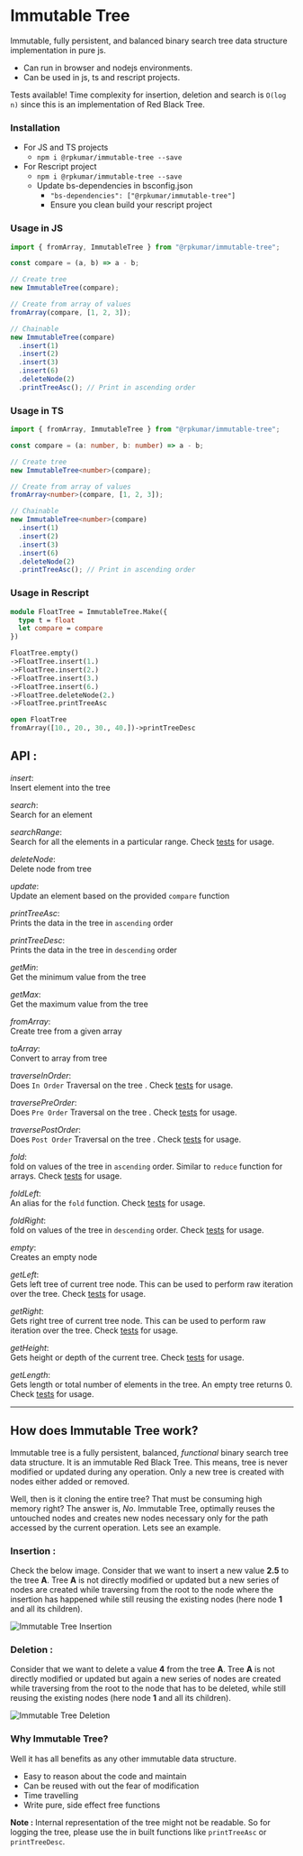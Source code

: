 # Immutable Tree

Immutable, fully persistent, and balanced binary search tree data structure implementation in pure js.

- Can run in browser and nodejs environments.
- Can be used in js, ts and rescript projects.

Tests available! Time complexity for insertion, deletion and search is `O(log n)` since this is an implementation of Red Black Tree.

### Installation

- For JS and TS projects
  - `npm i @rpkumar/immutable-tree --save`
- For Rescript project
  - `npm i @rpkumar/immutable-tree --save`
  - Update bs-dependencies in bsconfig.json
    - `"bs-dependencies": ["@rpkumar/immutable-tree"]`
    - Ensure you clean build your rescript project

### Usage in JS

```javascript
import { fromArray, ImmutableTree } from "@rpkumar/immutable-tree";

const compare = (a, b) => a - b;

// Create tree
new ImmutableTree(compare);

// Create from array of values
fromArray(compare, [1, 2, 3]);

// Chainable
new ImmutableTree(compare)
  .insert(1)
  .insert(2)
  .insert(3)
  .insert(6)
  .deleteNode(2)
  .printTreeAsc(); // Print in ascending order
```

### Usage in TS

```typescript
import { fromArray, ImmutableTree } from "@rpkumar/immutable-tree";

const compare = (a: number, b: number) => a - b;

// Create tree
new ImmutableTree<number>(compare);

// Create from array of values
fromArray<number>(compare, [1, 2, 3]);

// Chainable
new ImmutableTree<number>(compare)
  .insert(1)
  .insert(2)
  .insert(3)
  .insert(6)
  .deleteNode(2)
  .printTreeAsc(); // Print in ascending order
```

### Usage in Rescript

```ocaml
module FloatTree = ImmutableTree.Make({
  type t = float
  let compare = compare
})

FloatTree.empty()
->FloatTree.insert(1.)
->FloatTree.insert(2.)
->FloatTree.insert(3.)
->FloatTree.insert(6.)
->FloatTree.deleteNode(2.)
->FloatTree.printTreeAsc

open FloatTree
fromArray([10., 20., 30., 40.])->printTreeDesc
```

## API :

_insert_:  
 Insert element into the tree

_search_:  
 Search for an element

_searchRange_:  
 Search for all the elements in a particular range. Check [tests](https://github.com/praveen-kumar-rr/immutable-tree/tree/main/test) for usage.

_deleteNode_:  
 Delete node from tree

_update_:  
 Update an element based on the provided `compare` function

_printTreeAsc_:  
 Prints the data in the tree in `ascending` order

_printTreeDesc_:  
 Prints the data in the tree in `descending` order

_getMin_:  
 Get the minimum value from the tree

_getMax_:  
 Get the maximum value from the tree

_fromArray_:  
 Create tree from a given array

_toArray_:  
 Convert to array from tree

_traverseInOrder_:  
 Does `In Order` Traversal on the tree . Check [tests](https://github.com/praveen-kumar-rr/immutable-tree/tree/main/test) for usage.

_traversePreOrder_:  
 Does `Pre Order` Traversal on the tree . Check [tests](https://github.com/praveen-kumar-rr/immutable-tree/tree/main/test) for usage.

_traversePostOrder_:  
 Does `Post Order` Traversal on the tree . Check [tests](https://github.com/praveen-kumar-rr/immutable-tree/tree/main/test) for usage.

_fold_:  
 fold on values of the tree in `ascending` order. Similar to `reduce` function for arrays. Check [tests](https://github.com/praveen-kumar-rr/immutable-tree/tree/main/test) for usage.

_foldLeft_:  
 An alias for the `fold` function. Check [tests](https://github.com/praveen-kumar-rr/immutable-tree/tree/main/test) for usage.

_foldRight_:  
 fold on values of the tree in `descending` order. Check [tests](https://github.com/praveen-kumar-rr/immutable-tree/tree/main/test) for usage.

_empty_:  
 Creates an empty node

_getLeft_:  
 Gets left tree of current tree node. This can be used to perform raw iteration over the tree. Check [tests](https://github.com/praveen-kumar-rr/immutable-tree/tree/main/test) for usage.

_getRight_:  
 Gets right tree of current tree node. This can be used to perform raw iteration over the tree. Check [tests](https://github.com/praveen-kumar-rr/immutable-tree/tree/main/test) for usage.

_getHeight_:  
 Gets height or depth of the current tree. Check [tests](https://github.com/praveen-kumar-rr/immutable-tree/tree/main/test) for usage.

_getLength_:  
 Gets length or total number of elements in the tree. An empty tree returns 0. Check [tests](https://github.com/praveen-kumar-rr/immutable-tree/tree/main/test) for usage.

---

## How does Immutable Tree work?

Immutable tree is a fully persistent, balanced, _functional_ binary search tree data structure. It is an immutable Red Black Tree. This means, tree is never modified or updated during any operation. Only a new tree is created with nodes either added or removed.

Well, then is it cloning the entire tree? That must be consuming high memory right? The answer is, _No_. Immutable Tree, optimally reuses the untouched nodes and creates new nodes necessary only for the path accessed by the current operation. Lets see an example.

### Insertion :

Check the below image. Consider that we want to insert a new value **2.5** to the tree **A**. Tree **A** is not directly modified or updated but a new series of nodes are created while traversing from the root to the node where the insertion has happened while still reusing the existing nodes (here node **1** and all its children).

![Immutable Tree Insertion](https://github.com/praveen-kumar-rr/readme-images/blob/main/immutable-tree-insert.jpg?raw=true)

### Deletion :

Consider that we want to delete a value **4** from the tree **A**. Tree **A** is not directly modified or updated but again a new series of nodes are created while traversing from the root to the node that has to be deleted, while still reusing the existing nodes (here node **1** and all its children).

![Immutable Tree Deletion](https://github.com/praveen-kumar-rr/readme-images/blob/main/immutable-tree-delete.jpg?raw=true)

### Why Immutable Tree?

Well it has all benefits as any other immutable data structure.

- Easy to reason about the code and maintain
- Can be reused with out the fear of modification
- Time travelling
- Write pure, side effect free functions

**Note :**
Internal representation of the tree might not be readable. So for logging the tree, please use the in built functions like `printTreeAsc` or `printTreeDesc`.
